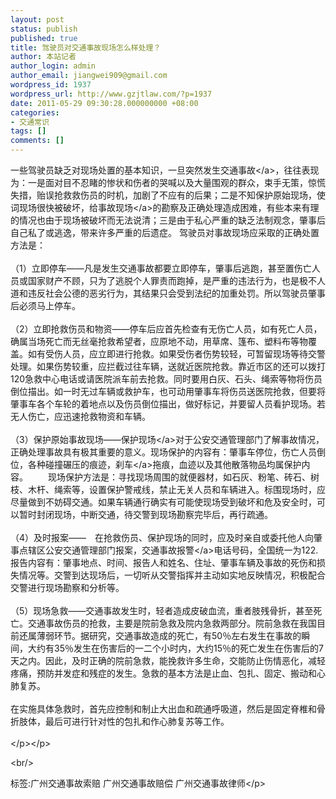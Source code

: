```yaml
---
layout: post
status: publish
published: true
title: 驾驶员对交通事故现场怎么样处理？
author: 本站记者
author_login: admin
author_email: jiangwei909@gmail.com
wordpress_id: 1937
wordpress_url: http://www.gzjtlaw.com/?p=1937
date: 2011-05-29 09:30:28.000000000 +08:00
categories:
- 交通常识
tags: []
comments: []
---
```

<p>一些驾驶员缺乏对现场处置的基本知识，一旦突然发生<a>交通事故<&#47;a>，往往表现为：一是面对目不忍睹的惨状和伤者的哭喊以及大量围观的群众，束手无策，惊慌失措，贻误抢救救伤员的时机，加剧了不应有的后果；二是不知保护原始现场，使词现场很快被破坏，给<a>事故现场<&#47;a>的勘察及正确处理造成困难，有些本来有理的情况也由于现场被破坏而无法说清；三是由于私心严重的缺乏法制观念，肇事后自己私了或逃逸，带来许多严重的后遗症。 驾驶员对事故现场应采取的正确处置方法是：<br><br> （1）立即停车&mdash;&mdash;凡是发生交通事故都要立即停车，肇事后逃跑，甚至置伤亡人员或国家财产不顾，只为了逃脱个人罪责而跑掉，是严重的违法行为，也是极不人道和违反社会公德的恶劣行为，其结果只会受到法纪的加重处罚。所以驾驶员肇事后必须马上停车。<br><br> （2）立即抢救伤员和物资&mdash;&mdash;停车后应首先检查有无伤亡人员，如有死亡人员，确属当场死亡而无丝毫抢救希望者，应原地不动，用草席、篷布、塑料布等物覆盖。如有受伤人员，应立即进行抢救。如果受伤者伤势较轻，可暂留现场等待交警处理。如果伤势较重，应拦截过往车辆，送就近医院抢救。靠近市区的还可以拨打120急救中心电话或请医院派车前去抢救。同时要用白灰、石头、绳索等物将伤员倒位描出。如一时无过车辆或救护车，也可动用肇事车将伤员送医院抢救，但要将肇事车各个车轮的着地点以及伤员倒位描出，做好标记，并要留人员看护现场。若无人伤亡，应迅速抢救物资和车辆。<br><br> （3）保护原始事故现场&mdash;&mdash;<a>保护现场<&#47;a>对于公安交通管理部门了解事故情况，正确处理事故具有极其重要的意义。现场保护的内容有：肇事车停位，伤亡人员倒位，各种碰撞碾压的痕迹，<a>刹车<&#47;a>拖痕，血迹以及其他散落物品均属保护内容。 　　现场保护方法是：寻找现场周围的就便器材，如石灰、粉笔、砖石、树枝、木杆、绳索等，设置保护警戒线，禁止无关人员和车辆进入。标围现场时，应尽量做到不妨碍交通。如果车辆通行确实有可能使现场受到破坏和危及安全时，可以暂时封闭现场，中断交通，待交警到现场勘察完毕后，再行疏通。<br><br> （4）及时报案&mdash;&mdash;　在抢救伤员、保护现场的同时，应及时亲自或委托他人向肇事点辖区公安交通管理部门报案，交通事故<a>报警<&#47;a>电话号码，全国统一为122.报告内容有：肇事地点、时间、报告人和姓名、住址、肇事车辆及事故的死伤和损失情况等。交警到达现场后，一切听从交警指挥并主动如实地反映情况，积极配合交警进行现场勘察和分析等。<br><br> （5）现场急救&mdash;&mdash;交通事故发生时，轻者造成皮破血流，重者肢残骨折，甚至死亡。交通事故伤员的抢救，主要是院前急救及院内急救两部分。院前急救在我国目前还属薄弱环节。据研究，交通事故造成的死亡，有50％左右发生在事故的瞬间，大约有35％发生在伤害后的一二个小时内，大约15％的死亡发生在伤害后的7天之内。因此，及时正确的院前急救，能挽救许多生命，交能防止伤情恶化，减轻疼痛，预防并发症和残症的发生。急救的基本方法是止血、包扎、固定、搬动和心肺复苏。<br><br> 在实施具体急救时，首先应控制和制止大出血和疏通呼吸道，然后是固定脊椎和骨折肢体，最后可进行针对性的包扎和作心肺复苏等工作。<br><br><&#47;p><&#47;p><br&#47;><p>标签:广州交通事故索赔 广州交通事故赔偿 广州交通事故律师<&#47;p>
